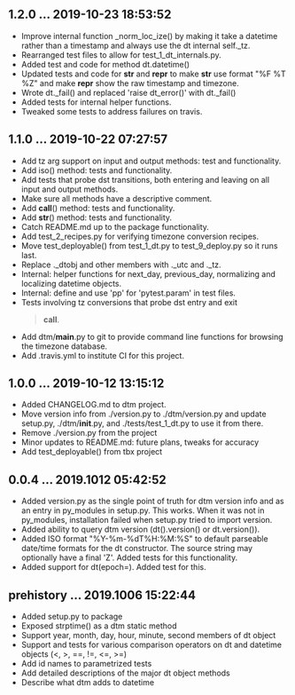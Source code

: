 ## 1.2.0 ... 2019-10-23 18:53:52

 * Improve internal function _norm_loc_ize() by making it take a datetime
   rather than a timestamp and always use the dt internal self._tz.
 * Rearranged test files to allow for test_1_dt_internals.py.
 * Added test and code for method dt.datetime()
 * Updated tests and code for __str__ and __repr__ to make __str__ use
   format "%F %T %Z" and make __repr__ show the raw timestamp and timezone.
 * Wrote dt._fail() and replaced 'raise dt_error(<message>)' with
   dt._fail(<message>)
 * Added tests for internal helper functions.
 * Tweaked some tests to address failures on travis.


## 1.1.0 ... 2019-10-22 07:27:57

 * Add tz arg support on input and output methods: test and functionality.
 * Add iso() method: tests and functionality.
 * Add tests that probe dst transitions, both entering and leaving on all
   input and output methods.
 * Make sure all methods have a descriptive comment.
 * Add __call__() method: tests and functionality.
 * Add __str__() method: tests and functionality.
 * Catch README.md up to the package functionality.
 * Add test_2_recipes.py for verifying timezone conversion recipes.
 * Move test_deployable() from test_1_dt.py to test_9_deploy.py so it runs
   last.
 * Replace ._dtobj and other members with ._utc and ._tz.
 * Internal: helper functions for next_day, previous_day, normalizing and
   localizing datetime objects.
 * Internal: define and use 'pp' for 'pytest.param' in test files.
 * Tests involving tz conversions that probe dst entry and exit
   > __call__.
 * Add dtm/__main__.py to git to provide command line functions for
   browsing the timezone database.
 * Add .travis.yml to institute CI for this project.


## 1.0.0 ... 2019-10-12 13:15:12

 * Added CHANGELOG.md to dtm project.
 * Move version info from ./version.py to ./dtm/version.py and update
   setup.py, ./dtm/__init__.py, and ./tests/test_1_dt.py to use it from
   there.
 * Remove ./version.py from the project
 * Minor updates to README.md: future plans, tweaks for accuracy
 * Add test_deployable() from tbx project

## 0.0.4 ... 2019.1012 05:42:52

 * Added version.py as the single point of truth for dtm version info and
   as an entry in py_modules in setup.py. This works. When it was not in
   py_modules, installation failed when setup.py tried to import version.
 * Added ability to query dtm version (dt().version() or dt.version()).
 * Added ISO format "%Y-%m-%dT%H:%M:%S" to default parseable date/time
   formats for the dt constructor. The source string may optionally have a
   final 'Z'. Added tests for this functionality.
 * Added support for dt(epoch=<number>). Added test for this.

## prehistory ... 2019.1006 15:22:44

 * Added setup.py to package
 * Exposed strptime() as a dtm static method
 * Support year, month, day, hour, minute, second members of dt object
 * Support and tests for various comparison operators on dt and datetime
   objects (<, >, ==, !=, <=, >=)
 * Add id names to parametrized tests
 * Add detailed descriptions of the major dt object methods
 * Describe what dtm adds to datetime
